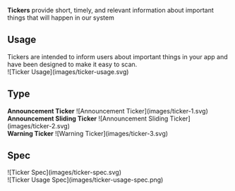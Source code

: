 **Tickers** provide short, timely, and relevant information about important things that will happen in our system

## Usage
<div data-insert-component="ImageGrid">
  <div class="mb-16">
    Tickers are intended to inform users about important things in your app and have been designed to make it easy to scan.
  </div>
  <div class="img-block">
    ![Ticker Usage](images/ticker-usage.svg)
  </div>
</div>

## Type

<div data-insert-component="ImageGrid">
  <div>
     <b class="display-block mb-16">Announcement Ticker</b>
    ![Announcement Ticker](images/ticker-1.svg)
  </div>
  <div>
     <b class="display-block mb-16">Announcement Sliding Ticker</b>
    ![Announcement Sliding Ticker](images/ticker-2.svg)
  </div>
  <div>
     <b class="display-block mb-16">Warning Ticker</b>
    ![Warning Ticker](images/ticker-3.svg)
  </div>
</div>

## Spec

<div data-insert-component="ImageGrid">
  <div>
    ![Ticker Spec](images/ticker-spec.svg)
    <div class="img-width-initial mt-16">
      ![Ticker Usage Spec](images/ticker-usage-spec.png)
    </div>
  </div>
  <div>
  </div>
  <div>
  </div>
</div>

